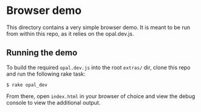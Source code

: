 Browser demo
============

This directory contains a very simple browser demo. It is meant to be
run from within this repo, as it relies on the opal.dev.js.

Running the demo
----------------

To build the required `opal.dev.js` into the root `extras/` dir, clone
this repo and run the following rake task:

    $ rake opal_dev

From there, open `index.html` in your browser of choice and view the
debug console to view the additional output.

